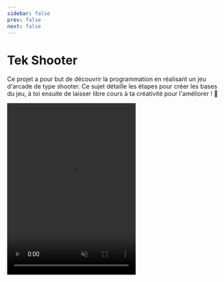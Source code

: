 ```yaml
---
sidebar: false
prev: false
next: false
---
```


# Tek Shooter

Ce projet a pour but de découvrir la programmation en réalisant un jeu d'arcade
de type shooter. Ce sujet détaille les étapes pour créer les bases du jeu, à
toi ensuite de laisser libre cours à ta créativité pour l'améliorer ! 🙌

<video src="/images/tek-shooter/tek-shooter.mp4" width="300" height="400" autoplay loop muted />

## Introduction

Lors de la réalisation de ce jeu, tu découvrira les concepts de base de la
programmation en langage [Python](https://python.org), un langage réputé pour
être idéal pour débuter dans le monde de la programmation.

Le jeu sera développé à l'aide de la bibliothèque
[Pyxel](https://github.com/kitao/pyxel), qui permet de réaliser des jeux
d'arcade en _pixel art_. **Pyxel est volontairement limité pour ressembler à une
console de jeu rétro**, impossible par exemple d'afficher plus de 16 couleurs à
l'écran.

::: tip Installation de Pyxel 👾
Pyxel est déjà installé sur les ordinateurs du Coding Club. Pour l'installer
sur ton ordinateur personnel et lancer ton jeu:

- Installez Python 3 depuis le site officiel: https://www.python.org/downloads/.
  Lors de l'installation, cochez la case _Add Python to PATH_.
- Installez Pyxel avec la commande `pip install -U pyxel`.

**[Documentation de Pyxel en français](https://github.com/kitao/pyxel/blob/main/docs/README.fr.md)**
:::

Crée un nouveau dossier pour votre projet, puis crée un fichier `shooter.py`
dans ce dossier. Nous recommandons d'éditeur le code à l'aide de
[VSCode](https://code.visualstudio.com/) et de son extension
[Python](https://marketplace.visualstudio.com/items?itemName=ms-python.python).

## Créer la fenêtre de jeu

Pour démarrer un jeu Pyxel, il est nécessaire de créer une fenêtre de jeu avec
une taille définie, puis d'indiquer à Pyxel comment afficher le jeu.

Les _fonctions_ permettent de rendre une section de code réutilisable. Pour
commencer, nous aurons besoin de définir deux fonctions:

- `update()` est appelée à chaque frame du jeu, et permet de **mettre à jour
  l'état du jeu**. C'est par exemple ici que nous devons gérer les interactions
  comme le fait d'appuyer sur une touche pour déplacer le joueur.
- `draw()` est appelée après `update()` et permet de **dessiner le jeu à
  l'écran**.

::: tip Boucle principale et _frames_ 🖌️

Un jeu est constitué d'une succession d'images, appelées _frames_ en anglais.
Par défaut, Pyxel affiche 30 images par secondes sur l'écran (_30 frames per
second = 30 fps_)

À chaque frame, **le jeu doit effectuer un certain nombre d'actions comme**:

- Calculer la nouvelle position des ennemis qui se déplacent tout seuls.
- Réagir aux commandes de l'utilisateur, comme déplacer le joueur.
- Créer une nouvelle image et l'afficher à l'écran.

Ces actions sont effectuées par les fonctions `update()` et `draw()`, qui sont
appelées par la boucle principale du jeu, gérée par Pyxel.
:::

Voici un exemple de code pour créer une fenêtre de jeu Pyxel:

```python
import pyxel  # On importe la bibliothèque Pyxel

# Fonction pour mettre à jour l'état du jeu
def update():
    # Quitter le jeu lorsque l'on clique sur Q
    if pyxel.btn(pyxel.KEY_Q):
      pyxel.quit()

# Fonction pour dessiner le jeu à l'écran
def draw():
  pyxel.cls(0) # Efface la fenêtre de jeu et la remplit de noir

pyxel.init(120, 160, title="Tek Shooter")  # On initialise la fenêtre avec une taille de 120x160 pixels
pyxel.run(update, draw)  # On lance la boucle principale du jeu
```

::: info
Tout ce qui est après le symbole `#` est un commentaire et ne change pas le
comportement du code. Tu n'avez pas besoin de les recopier dans ton fichier.
:::

Tu peux lancer le jeu en ouvrant un terminal et en tapant la commande:

```bash
python shooter.py
```

Félicitations, tu avez créé ton premier jeu avec Pyxel ! 🎮

### Utiliser des constantes

Bien que notre jeu soit très simple, il est déjà possible d'améliorer son code.
Tout au long de sa création, nous utilisons **de nombreux nombres qui ne
changeront pas pendant tout le jeu** (ce sont donc des _constantes_). Par
exemple, la taille de la fenêtre de jeu.

Pour rendre le code plus lisible, **il est fortement recommandé de nommer ces
nombres en utilisant des _variables_.** Par convention, les variables constantes
sont écrites en majuscules en Python.

```python{3-5,14-15}
import pyxel

# On définit nos variables constantes
GAME_WIDTH = 120  # [!code ++]
GAME_HEIGHT = 160  # [!code ++]

def update():
    if pyxel.btnp(pyxel.KEY_Q):
      pyxel.quit()

def draw():
  pyxel.cls(0)

# On remplace les nombres par le nom des variables
pyxel.init(GAME_WIDTH, GAME_HEIGHT, title="Tek Shooter")   # [!code ++]
pyxel.run(update, draw)
```

## Création des assets du jeu

Notre jeu a besoin d'un certain nombre d'_assets_ pour fonctionner, comme des
_sprites_ (images d'un élément du jeu) ou des sons. Pyxel propose un éditeur
pour les créer facilement.

Exécute la commande suivante pour ouvrir l'éditeur de Pyxel:

```bash
pyxel edit shooter
```

La barre du haut te permet de naviguer entre les différents éditeurs.
**N'oublie pas de sauvegarder tes modifications avec le bouton le plus à droite
avant de quitter.**

<div style="display: flex; flex-direction: row; gap: 20px;">
  <img src="/images/tek-shooter/image-editor.png" width="350" />
  <img src="/images/tek-shooter/sound-editor.png" width="350" />
</div>

### Création des sprites

Pour ce jeu, nous aurons besoin d'au minimum deux sprites: un pour le joueur et
un pour l'ennemi. Les sprites dans Pyxel on généralement une taille de 8x8
pixels, représentés par la grille sur l'éditeur.

Remarque que **les sprites sont créés sur une seule image**, numérotée 0
(visible en bas à droite de l'éditeur). Pyxel propose également une palette
limitée à 8 couleurs:

<img src="/images/tek-shooter/color-palette.png" />

Laisse libre cours à ta créativité pour créer tes sprites, mais n'oublie
pas que le principal est de créer le jeu. Des carrés de couleur basiques
suffisent amplement pour commencer. 🖌️

### Création des sons

Si tu le souhaite, **tu peux créer des sons pour le jeu**. Pour cela, rends-toi
sur l'avant-dernier outil de l'éditeur (dans la barre du haut) pour créer
différents sons.

Tu pourra ensuite composer plusieurs sons ensemble dans le dernier outil, qui
permet de créer une musique plus complexe:

<img src="/images/tek-shooter/music-editor.png" width="350" />

Tu peux revenir sur cela plus tard, n'y passe pas trop de temps. 🎵

### Importation des assets dans le jeu

L'éditeur sauvegarde les assets créés dans un fichier `shooter.pyxres`. Il faut
utiliser `pyxel.load()` pour importer ces assets dans le jeu.

```python
# ...

pyxel.load("shooter.pyxres")  # [!code ++]
pyxel.run(update, draw)
```

::: info
La ligne `pyxel.run()` **bloque le programme** en lançant la boucle principale.
Il est donc important de lancer `pyxel.load()` (ou tout autre fonction) avant
cette ligne, le code après ne sera pas exécuté tant que le jeu n'est pas fini.
:::

## Affichage des sprites

Nous pouvons désormais **afficher un sprite à l'écran** (par exemple le joueur),
en utilisant la fonction `pyxel.blt()`. Cette fonction doit être appelée dans
`draw()`, puisqu'elle affiche des éléments sur l'écran.

::: tip Définition de la fonction `blt()` 🔧

Voici la définition de la fonction `blt()`, que tu peux retrouver dans la
[documentation de
Pyxel](https://github.com/kitao/pyxel/blob/main/docs/README.fr.md):

```
blt(x, y, img, u, v, w, h, [colkey])
```

- `x` et `y` sont les coordonnées de la position du sprite dans la fenêtre.
- `img` est le numéro de l'image à afficher (normalement `0`).
- `u` et `v` sont les coordonnés du sprite dans l'image.
- `w` et `h` sont les dimensions du sprite.
- `colkey` (optionnel) permet de définir une couleur du sprite comme
  transparente (par exemple `0` pour le noir).

---

**Important:** les coordonnées ont toutes pour origine le coin supérieur gauche.

Par exemple, les coordonnées `x` et `y` seront celles du coin supérieur gauche.
:::

En modifiant notre fonction `draw()` comme suit, nous pouvons afficher le sprite
du joueur (en supposant qu'il soit le premier sprite de l'image):

```python
def draw():
  pyxel.cls(0)
  # Afficher le joueur
  pyxel.blt(0, 0, 0, 0, 0, 8, 8)  # [!code ++]
```

Si tu as aussi créé une musique, tu peux la lancer en exécutant la fonction
`pyxel.playm(0, loop=True)` juste avant de démarrer la boucle principale.

::: warning À toi de jouer ! 🤓

- Affiche le sprite du joueur en bas de la fenêtre (_en bonus, utilise les
  constantes `GAME_HEIGHT` et `GAME_WIDTH`_).
- Affiche le sprite de l'ennemi au milieu de la fenêtre.
- Essaie de remplacer certains nombres par des constantes (_par exemple, crée
  `SPRITE_WIDTH` et `SPRITE_HEIGHT`_).

:::

## Déplacement du joueur

Maintenant que nous avons affiché le joueur, il est temps de lui permettre de se
déplacer. Pour cela, **nous devons détecter lorsque l'utilisateur appuie sur
l'une des flèches de son clavier**, et ensuite **modifier la position du
joueur**.

Pour détecter l'appui d'une touche, nous pouvons utiliser une _condition_ et
la fonction `pyxel.btnp()`. Cela permet à une section de code d'être exécutée
uniquement si l'utilisateur appuie sur une touche.

```python
def update():
  # ...
  if pyxel.btnp(pyxel.KEY_LEFT):  # [!code ++]
    print("Flèche gauche appuyée")  # [!code ++]
```

La fonction `print()` est utilisée pour afficher le texte dans le terminal. Un
message devrait s'afficher si tu appuies sur la flèche gauche de ton clavier.

### Modifier la position du joueur

Jusqu'à présent, nous avons toujours affiché le joueur à la même position. Pour
lui permettre de se déplacer, **nous devons enregistrer sa position dans une
variable**.

Tout d'abord, crée deux variable `player_x` et `player_y` pour stocker la
position du joueur. Ces variables doivent être définies en dehors des fonctions
`update()` et `draw()` pour ne pas être réinitialisées à chaque frame.

Nous pouvons alors utiliser ces variables lors de l'affichage du joueur, plutôt
que définir des valeurs fixes.

```python
player_x = 0  # [!code ++]
player_y = 0  # [!code ++]

def update():
  # ...
  if pyxel.btnp(pyxel.KEY_LEFT):
    player_x -= 1  # [!code ++]

def draw():
  # ...
  pyxel.blt(player_x, player_y, 0, 0, 0, 8, 8)  # [!code ++]
```

::: details Conventions de nommage (avancé) 🤓

Tu remarquera que ces variables sont très similaires aux constantes que nous
avons définies précédemment, mais leur nom est en minuscules. **Il s'agit d'une
convention** pour indiquer qu'elles sont susceptibles de changer pendant le jeu.

Il y a de nombreuses _conventions_ de ce type en programmation, qui permettent
de rendre le code plus lisible et plus facile à comprendre. Mais cela ne change
en réalité rien à son comportement final.

:::

::: warning À toi de jouer ! 💪

- Ajoute les flèches directionnelles manquantes (`pyxel.KEY_RIGHT`,
  `pyxel.KEY_UP`, `pyxel.KEY_DOWN`).
- Teste différentes valeurs pour modifier la vitesse de la déplacement du joueur
  (_peut-être utiliser une constante `PLAYER_SPEED` ici? 😇_).

:::

## Déplacement de l'ennemi

Maintenant que notre joueur se déplace, pourquoi ne pas faire avancer l'ennemi
tout seul ? Pour cela, crééons une variable `enemy_x` et `enemy_y` pour stocker
sa position, et modifions notre `update()` pour déplacer l'ennemi.

```python
enemy_x = 0  # [!code ++]
enemy_y = 0  # [!code ++]

def update():
  # ...
  enemy_y += 1  # [!code ++]
```

::: warning Il manque quelque chose ? 😳

En ajoutant juste les lignes indiquées, l'ennemi ne se déplace toujours pas. À
toi de trouver pourquoi !
:::

## Ajouter plusieurs ennemis

Le jeu devrait désormais afficher un ennemi qui se déplace, ainsi que le joueur.
Pour le rendre _un peu plus_ amusant, il faudrait rajouter beaucoup plus
d'ennemis.

Pour faire cela, **il est nécessaire de modifier notre code pour qu'il utilise
des classes**. Au lieu de par exemple créer des dizaines de variables `enemy_x`
et `enemy_y`, nous pouvons créer une classe `Enemy` qui contient ces variables,
puis en créer des dizaines à la chaine.

Cette section introduit des concepts de programmation plus complexes, mais nous
en avons besoin pour continuer. N'hésite pas à demander de l'aide si tu ne
comprends pas tout.

::: info C'est quoi une classe ? 🧐

Une classe nous permet d'encapsuler le fonctionnement d'un élément de notre jeu
(par exemple un ennemi), et de le répliquer facilement plusieurs fois. **C'est une
sorte de modèle** qui nous permet créer des _objets_ à partir de la classe.

Comme un exemple est souvent plus concret:

```python
class Enemy:
  # De la magie noire (pour l'instant)

enemy1 = Enemy()
enemy2 = Enemy()
```

Ici, les variables `enemy1` et `enemy2` contiennent tous deux des objets créés à
partir de la même classe `Enemy`. On peut ainsi les modifier indépendamment à
partir du même code initial.

---

📥 **Propriétés (ou comment stocker des données dans une classe)**

Chacun de nos ennemis a besoin de stocker certaines informations qui lui sont
propres, comme sa position. Pour cela, nous pouvons lui attribuer des variables
appelées _propriétés_:

```python
class Enemy:
  def __init__(self, x = 0, y = 0):
    self.x = x
    self.y = y

enemy1 = Enemy(0, 0)
enemy2 = Enemy(10, 10)
```

Nous créons ici deux propriétés `x` et `y` pour stocker la position de l'ennemi,
puis deux instances de cette classe avec des positions initiales différentes.

---

📤 **Méthodes (ou comment faire des actions sur des objets)**

Pour faire des actions sur des objets, nous pouvons créer des méthodes. Il
s'agit de fonctions spéciales ayant accès aux propriétés d'un objet.

```python
class Enemy:
  def __init__(self, x = 0, y = 0):
    self.x = x
    self.y = y

  def update(self):
    self.y += 1

  def draw(self):
    pass

enemy1 = Enemy(0, 0)
enemy1.update()
```

Ici, nous avons créé une méthode `update()` qui modifie la position de l'ennemi,
puis nous l'appelons manuellement sur l'instance `enemy1`.
:::

### Afficher plusieurs ennemis

Crée une classe `Enemy` comme présenté ci-dessus. Cette classe à deux méthodes
`update()` et `draw()`, qui seront donc utilisées respectivement pour mettre à
jour et dessiner l'ennemi.

Au lieu de stocker individuellement les coordonnées de l'ennemi, nous pouvons
désormais utiliser une liste pour stocker un nombre inconnu d'ennemis.

::: details Les listes et boucles `for` 🔃

Les listes permettent de stocker plusieurs éléments à la suite. Par exemple,
voici une liste de nombres:

```python
numbers = [1, 2, 3, 4, 5]
```

Il est possible d'ajouter un élément à la liste en utilisant la méthode
`append()` (et oui, les listes sont des classes):

```python
numbers.append(6)
# La liste est maintenant [1, 2, 3, 4, 5, 6]
```

Pour effectuer une action sur _chaque élément_ de la liste, on utilise une boucle
`for`:

```python
# On affiche chaque élément de la liste
for number in numbers:
  print(number)
```

:::

Modifie ton code pour afficher deux ennemis en utilisant la nouvelle classe
`Enemy`:

```python
enemy_x = 0  # [!code --]
enemy_y = 0  # [!code --]
enemies = []  # [!code ++]

# Pour l'instant, on crée quelques ennemis manuellement
enemies.append(Enemy(0, 0))  # [!code ++]
enemies.append(Enemy(10, 10))  # [!code ++]

class Enemy:
  ...

def update():
  enemy_x = 0  # [!code --]

  # On met à jour tous les ennemis à l'aide d'une boucle
  for enemy in enemies:  # [!code ++]
    enemy.update()  # [!code ++]

def draw():
  for enemy in enemies:  # [!code ++]
    enemy.draw()  # [!code ++]

```

## Terminer le jeu

Si tu es arrivé jusque là bravo ! 👏 J'ai une bonne et une mauvaise nouvelle:

- La bonne nouvelle, **c'est que tu as toutes les cartes en main pour créer un
  incroyable jeu de shooter**. 👾
- La mauvaise nouvelle, c'est que j'ai _vraiment la flemme_ de continuer à
  écrire des instructions détaillées. Mais c'est maintenant que les choses
  intéressantes commencent pour toi, se débrouiller c'est la meilleure manière
  d'apprendre la programmation. 🤓

Pour t'aider à terminer, voici une liste de choses à faire. Bien sûr, n'hésite
pas à demander de l'aide, les encadrants du Coding Club sont là pour ça !

::: warning Choses à faire 📝

- **Toujours plus de classes !** Essaie de modifier ton code pour que le joueur
  devienne une classe `Player` et le jeu une classe `Game`.
- **Apparition aléatoire des ennemis.** Crée des nouveaux ennemis toutes les _x_
  frames (avec `pyxel.frame_count` et l'opérateur `%`). Utilise `pyxel.rndi()`
  pour générer un position de départ aléatoire.
- **Tirer sur les ennemis.** Crée une nouvelle classe `Bullet` pour afficher un
  laser lancé par le joueur qui détruit tout ennemi sur son passage (_astuce:
  utilise la touche `pyxel.KEY_SPACE` et ajoute une propriété `is_alive` sur
  l'ennemi_).
- **Afficher le score.** Tu peux compter le score du joueur et l'afficher avec
  `pyxel.text()`.
- Faire une pause en jouant au jeu original
  [ici](https://kitao.github.io/pyxel/wasm/examples/09_shooter.html). 👾
  :::

::: info Fonctionnalités bonus en vrac 💪

- Un écran de victoire (avec le score du joueur).
- Un écran de début de jeu.
- De magnifiques effets sonores.
- Une animation de destruction des ennemis.
- Plusieurs types d'ennemis.
- Des ennemis qui lancent des missiles.
- Des power-ups pour le joueur.
- Un fond animé.
- Une sauvegarde des scores et un leaderboard.
- **Soit créatif !** 🖌️
  :::

---

_Ce sujet est adapté de l'exemple [09_shooter.py](https://github.com/kitao/pyxel/blob/f9346033d00a4ef083ba2650d5555780c51058c8/python/pyxel/examples/09_shooter.py) du projet Pyxel. Si tu est vraiment bloqué, tu peux y jeter un rapide coup d'œil 😉._

<div style="padding-top: 8rem; font-size: 0.5rem; opacity: 0.3;">
Personne ne lit les sujets jusqu'à la fin, est-ce vrai? Bref,
<a href="https://youtu.be/mbeC2w-uIEU" target="_blank">clique ici</a>
si tu lis ceci (pas de rickroll promis).
</div>
